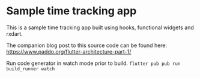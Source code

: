 # Sample time tracking app

This is a sample time tracking app built using hooks, functional widgets and rxdart.

The companion blog post to this source code can be found here: https://www.paddo.org/flutter-architecture-part-1/

Run code generator in watch mode prior to build. 
`flutter pub pub run build_runner watch`
